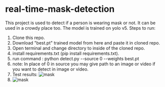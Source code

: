 # real-time-mask-detection
This project is used to detect if a person is wearing mask or not. It can be used in a crowdy place too. The model is trained on yolo v5.
Steps to run:
1. Clone this repo.
2. Download "best.pt" trained model from here and paste it in cloned repo. 
3. Open terminal and change directory to inside of the cloned repo.
4. install requirements.txt (pip install requirements.txt).
5. run command :   python detect.py --source 0 --weights best.pt
6. note: In place of 0 in source you may give path to an image or video if you want to detect in image or video.
7. Test results: ![mask](https://user-images.githubusercontent.com/67053037/123533859-7d942a00-d736-11eb-924b-b173ef92b36c.jpg)
8. ![mask](https://user-images.githubusercontent.com/67053037/123533891-a61c2400-d736-11eb-9b91-1db645f13239.jpg)

